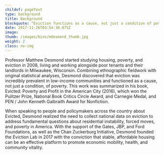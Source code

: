 ```yaml
---
childof: pageText
type: background
title: Background
blockquote: “Eviction functions as a cause, not just a condition of poverty." —Matthew Desmond
date: 2017-11-26T03:54:30.075Z
image: 
thumb: /images/bios/mdesmond_thumb.jpg
weight: 2
class: no-img
---
```

Professor Matthew Desmond started studying housing, poverty, and eviction in 2008, living and working alongside poor tenants and their landlords in Milwaukee, Wisconsin. Combining ethnographic fieldwork with original statistical analyses, Desmond discovered that eviction was incredibly prevalent in low-income communities and functioned as a cause, not just a condition, of poverty. This work was summarized in his book, Evicted: Poverty and Profit in the American City (2016), which won the Pulitzer Prize, National Book Critics Circle Award, and Carnegie Medal, and PEN / John Kenneth Galbraith Award for Nonfiction. 

When speaking to people and policymakers across the country about Evicted, Desmond realized the need to collect national data on eviction to address fundamental questions about residential instability, forced moves, and poverty in America. With the support of the Gates, JBP, and Ford Foundations, as well as the Chan Zuckerburg Initiative, Desmond founded the Eviction Lab in 2017 with the conviction that stable, affordable housing can be an effective platform to promote economic mobility, health, and community vitality. 


